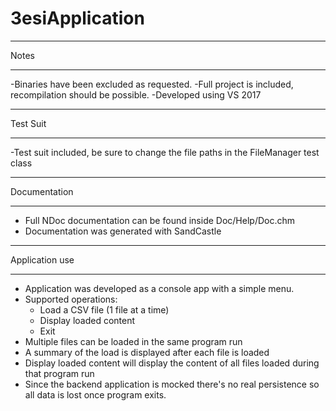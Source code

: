 # 3esiApplication
**********************************
Notes
**********************************
-Binaries have been excluded as requested.
-Full project is included, recompilation should be possible.
-Developed using VS 2017

**********************************
Test Suit
**********************************
-Test suit included, be sure to change the file paths in the FileManager test class

**********************************
Documentation
**********************************
- Full NDoc documentation can be found inside Doc/Help/Doc.chm
- Documentation was generated with SandCastle

**********************************
Application use
**********************************
- Application was developed as a console app with a simple menu.
- Supported operations:
	- Load a CSV file (1 file at a time)
	- Display loaded content
	- Exit
- Multiple files can be loaded in the same program run
- A summary of the load is displayed after each file is loaded
- Display loaded content will display the content of all files loaded during that program run
- Since the backend application is mocked there's no real persistence so all data is lost once program exits.
